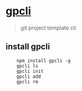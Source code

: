 # [gpcli](https://github.com/pndgz/gpcli)

> git project template cli

## install gpcli
        npm install gpcli -g
        gpcli ls
        gpcli init
        gpcli add
        gpcli rm
